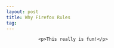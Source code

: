 ```yaml
---
layout: post
title: Why Firefox Rules
tag: 
---
```



                <p>This really is fun!</p>
<div style="text-align: center"><object data="http://www.youtube.com/v/BzbOoJNC_TU" style="width: 425px; height: 350px" type="application/x-shockwave-flash"><param value="http://www.youtube.com/v/BzbOoJNC_TU" name="movie" /></object></div>
            
